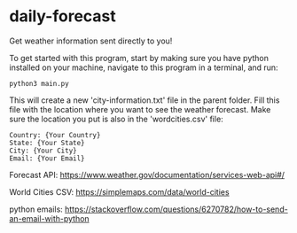 # daily-forecast
Get weather information sent directly to you!

To get started with this program, start by making sure you have python installed on your machine, navigate to this program in a terminal, and run:

    python3 main.py

This will create a new 'city-information.txt' file in the parent folder. Fill this file with the location where you want to see the weather forecast. Make sure the location you put is also in the 'wordcities.csv' file:

    Country: {Your Country}
    State: {Your State}
    City: {Your City}
    Email: {Your Email}


Forecast API:
https://www.weather.gov/documentation/services-web-api#/

World Cities CSV:
https://simplemaps.com/data/world-cities

python emails:
https://stackoverflow.com/questions/6270782/how-to-send-an-email-with-python